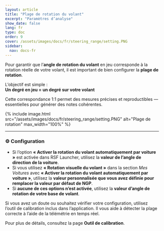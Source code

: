 ```yaml
---
layout: article
title: "Plage de rotation du volant"
excerpt: "Paramètres d’analyse"
show_date: false
lang: fr
type: doc
order: 9
cover: /assets/images/docs/fr/steering_range/setting.PNG
sidebar:
  nav: docs-fr
---
```


Pour garantir que l’**angle de rotation du volant** en jeu corresponde à la rotation réelle de votre volant, il est important de bien configurer la **plage de rotation**.

L’objectif est simple :  
**Un degré en jeu = un degré sur votre volant**

Cette correspondance 1:1 permet des mesures précises et reproductibles — essentielles pour générer des notes cohérentes.

{% include image.html
   src="/assets/images/docs/fr/steering_range/setting.PNG"
   alt="Plage de rotation"
   max_width="100%" %}

---

### ⚙️ Configuration

- Si l’option **« Activer la rotation du volant automatiquement par voiture »** est activée dans RSF Launcher, utilisez la **valeur de l’angle de direction de la voiture**.
- Si vous utilisez **« Rotation visuelle du volant »** dans la section *Mes Voitures* avec **« Activer la rotation du volant automatiquement par voiture »**, utilisez la **valeur personnalisée que vous avez définie pour remplacer la valeur par défaut de NGP**.
- Si **aucune de ces options n’est activée**, utilisez la **valeur d’angle de rotation de votre base de volant**.


Si vous avez un doute ou souhaitez vérifier votre configuration, utilisez l’outil de calibration inclus dans l’application. Il vous aide à détecter la plage correcte à l’aide de la télémétrie en temps réel.


Pour plus de détails, consultez la page **Outil de calibration**.
